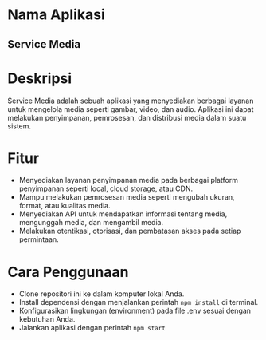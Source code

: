 # Nama Aplikasi
## Service Media

# Deskripsi
Service Media adalah sebuah aplikasi yang menyediakan berbagai layanan untuk mengelola media seperti gambar, video, dan audio. Aplikasi ini dapat melakukan penyimpanan, pemrosesan, dan distribusi media dalam suatu sistem.

# Fitur
- Menyediakan layanan penyimpanan media pada berbagai platform penyimpanan seperti local, cloud storage, atau CDN.
- Mampu melakukan pemrosesan media seperti mengubah ukuran, format, atau kualitas media.
- Menyediakan API untuk mendapatkan informasi tentang media, mengunggah media, dan mengambil media.
- Melakukan otentikasi, otorisasi, dan pembatasan akses pada setiap permintaan.

# Cara Penggunaan
- Clone repositori ini ke dalam komputer lokal Anda.
- Install dependensi dengan menjalankan perintah ``` npm install ``` di terminal.
- Konfigurasikan lingkungan (environment) pada file .env sesuai dengan kebutuhan Anda.
- Jalankan aplikasi dengan perintah ``` npm start ```
